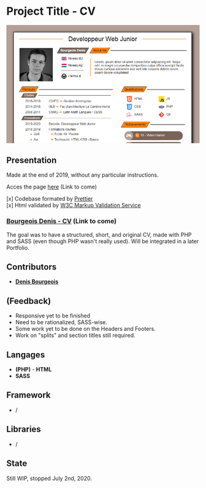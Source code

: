 # Project Title - **CV**

![screenshot](assets/img/Screenshot-CV.PNG)

## Presentation

Made at the end of 2019, without any particular instructions.

Acces the page [here](...) (Link to come)

[x] Codebase formated by [Prettier](https://prettier.io/)  
[x] Html validated by [W3C Markup Validation Service](https://validator.w3.org)

### **[Bourgeois Denis - CV](....html)** (Link to come)

The goal was to have a structured, short, and original CV, made with PHP and SASS (even though PHP wasn't really used). Will be integrated in a later Portfolio.

## Contributors

-   [**Denis Bourgeois**](https://github.com/Debourgeo)

## (Feedback)

-   Responsive yet to be finished
-   Need to be rationalized, SASS-wise.
-   Some work yet to be done on the Headers and Footers.
-   Work on "splits" and section titles still required.

## Langages

-   **(PHP)** - **HTML**
-   **SASS**

## Framework

-   /

## Libraries

-   /

## State

Still WIP, stopped July 2nd, 2020.
